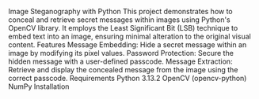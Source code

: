 Image Steganography with Python
This project demonstrates how to conceal and retrieve secret messages within images using Python's OpenCV library. It employs the Least Significant Bit (LSB) technique to embed text into an image, ensuring minimal alteration to the original visual content.
Features
Message Embedding: Hide a secret message within an image by modifying its pixel values.
Password Protection: Secure the hidden message with a user-defined passcode.
Message Extraction: Retrieve and display the concealed message from the image using the correct passcode.
Requirements
Python 3.13.2
OpenCV (opencv-python)
NumPy
Installation
